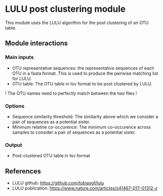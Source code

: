 # LULU post clustering module

This module uses the LULU algorithm for the post clustering of an OTU table.

## Module interactions

### Main inputs

* OTU representative sequences: the representative sequences of each OTU in a fasta format. This is used to produce the pairwise matching list for LULU.
* OTU table: The OTU table in tsv format to be post clustered by LULU.

! The OTU names need to perfectly match between the two files !  

### Options

* Sequence similarity threshold: The similarity above which we consider a pair of sequences as a potential sister.
* Minimum relative co-occurence: The minimum co-occurence across samples to consider a pair of sequences as a potential sister.

### Output

* Post-clustered OTU table in tsv format


## References

* LULU github: https://github.com/tobiasgf/lulu
* LULU publication: https://www.nature.com/articles/s41467-017-01312-x
